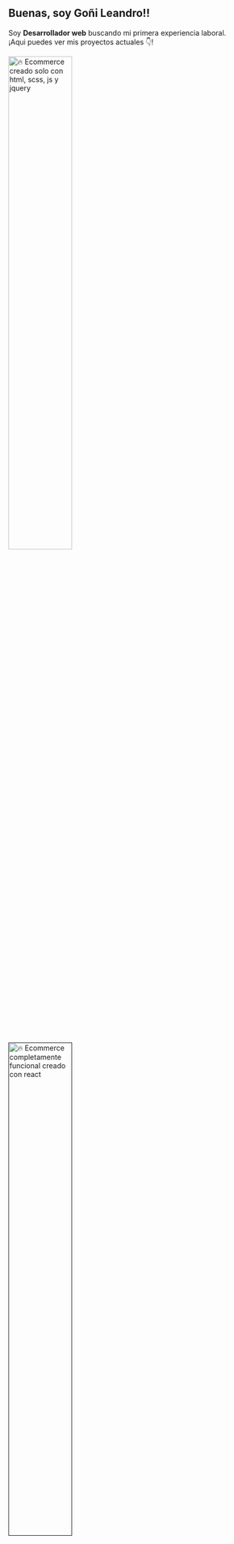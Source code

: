 ## Buenas, soy Goñi Leandro!!

<p>Soy <strong>Desarrollador web</strong> buscando mi primera experiencia laboral.<br />¡Aqui puedes ver mis proyectos actuales 👇!</p>

<a href='https://lean-13.github.io/tienda-web-musica-carrito/index.html'>
  <img width='50%' src='![captura-music-house](https://user-images.githubusercontent.com/92491826/168451155-efd1fb46-367c-47e1-94bd-1c3c242620a0.PNG)' alt='🔥 Ecommerce creado solo con html, scss, js y jquery' />
</a>
<a href=''>
  <img width='50%' src='' alt='🔥 Ecommerce completamente funcional creado con react' />
</a>
